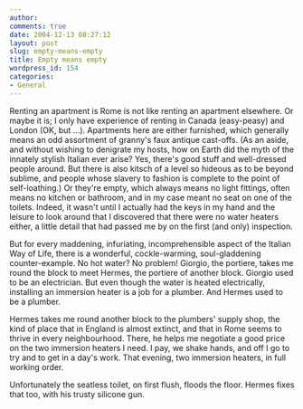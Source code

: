 ```yaml
---
author:
comments: true
date: 2004-12-13 08:27:12
layout: post
slug: empty-means-empty
title: Empty means empty
wordpress_id: 154
categories:
- General
---
```


Renting an apartment is Rome is not like renting an apartment elsewhere. Or maybe it is; I only have experience of renting in Canada (easy-peasy) and London (OK, but ...). Apartments here are either furnished, which generally means an odd assortment of granny's faux antique cast-offs. (As an aside, and without wishing to denigrate my hosts, how on Earth did the myth of the innately stylish Italian ever arise? Yes, there's good stuff and well-dressed people around. But there is also kitsch of a level so hideous as to be beyond sublime, and people whose slavery to fashion is complete to the point of self-loathing.) Or they're empty, which always means no light fittings, often means no kitchen or bathroom, and in my case meant no seat on one of the toilets. Indeed, it wasn't until I actually had the keys in my hand and the leisure to look around that I discovered that there were no water heaters either, a little detail that had passed me by on the first (and only) inspection.

But for every maddening, infuriating, incomprehensible aspect of the Italian Way of Life, there is a wonderful, cockle-warming, soul-gladdening counter-example. No hot water? No problem! Giorgio, the portiere, takes me round the block to meet Hermes, the portiere of another block. Giorgio used to be an electrician. But even though the water is heated electrically, installing an immersion heater is a job for a plumber. And Hermes used to be a plumber.

Hermes takes me round another block to the plumbers' supply shop, the kind of place that in England is almost extinct, and that in Rome seems to thrive in every neighbourhood. There, he helps me negotiate a good price on the two immersion heaters I need. I pay, we shake hands, and off I go to try and to get in a day's work. That evening, two immersion heaters, in full working order.

Unfortunately the seatless toilet, on first flush, floods the floor. Hermes fixes that too, with his trusty silicone gun.

